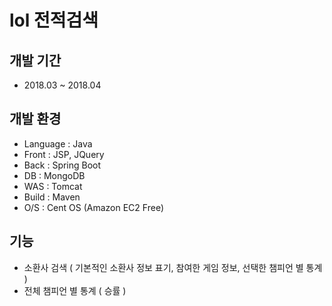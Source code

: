 # lol 전적검색

## 개발 기간
* 2018.03 ~ 2018.04

## 개발 환경
* Language : Java
* Front : JSP, JQuery
* Back : Spring Boot
* DB : MongoDB
* WAS : Tomcat
* Build : Maven
* O/S : Cent OS (Amazon EC2 Free)

## 기능
* 소환사 검색 ( 기본적인 소환사 정보 표기, 참여한 게임 정보, 선택한 챔피언 별 통계 )
* 전체 챔피언 별 통계 ( 승률 ) 

